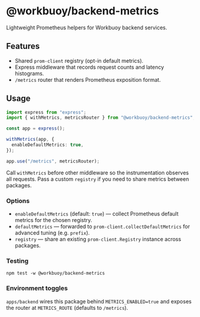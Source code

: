 # @workbuoy/backend-metrics

Lightweight Prometheus helpers for Workbuoy backend services.

## Features

- Shared `prom-client` registry (opt-in default metrics).
- Express middleware that records request counts and latency histograms.
- `/metrics` router that renders Prometheus exposition format.

## Usage

```ts
import express from "express";
import { withMetrics, metricsRouter } from "@workbuoy/backend-metrics";

const app = express();

withMetrics(app, {
  enableDefaultMetrics: true,
});

app.use("/metrics", metricsRouter);
```

Call `withMetrics` before other middleware so the instrumentation observes all requests. Pass a custom `registry` if you need to share metrics between packages.

### Options

- `enableDefaultMetrics` (default: `true`) — collect Prometheus default metrics for the chosen registry.
- `defaultMetrics` — forwarded to `prom-client.collectDefaultMetrics` for advanced tuning (e.g. `prefix`).
- `registry` — share an existing `prom-client.Registry` instance across packages.

### Testing

```
npm test -w @workbuoy/backend-metrics
```

### Environment toggles

`apps/backend` wires this package behind `METRICS_ENABLED=true` and exposes the router at `METRICS_ROUTE` (defaults to `/metrics`).
